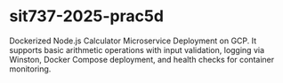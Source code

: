 # sit737-2025-prac5d
Dockerized Node.js Calculator Microservice Deployment on GCP. It supports basic arithmetic operations with input validation, logging via Winston, Docker Compose deployment, and health checks for container monitoring.
